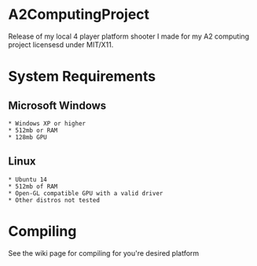 A2ComputingProject
==================

Release of my local 4 player platform shooter I made for my A2 computing project licensesd under MIT/X11.

System Requirements
===================
  Microsoft Windows
  -----------------
    * Windows XP or higher
    * 512mb or RAM
    * 128mb GPU
    
  Linux
  -----
    * Ubuntu 14
    * 512mb of RAM
    * Open-GL compatible GPU with a valid driver
    * Other distros not tested

Compiling
=========
See the wiki page for compiling for you're desired platform
